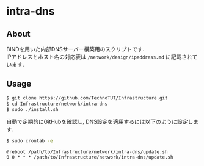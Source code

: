 # intra-dns
## About
BINDを用いた内部DNSサーバー構築用のスクリプトです.  
IPアドレスとホスト名の対応表は `/network/design/ipaddress.md` に記載されています.
## Usage
```sh
$ git clone https://github.com/TechnoTUT/Infrastructure.git
$ cd Infrastructure/network/intra-dns
$ sudo ./install.sh
```
自動で定期的にGitHubを確認し, DNS設定を適用するには以下のように設定します.
```sh
$ sudo crontab -e
```
```crontab
@reboot /path/to/Infrastructure/network/intra-dns/update.sh
0 0 * * * /path/to/Infrastructure/network/intra-dns/update.sh
```